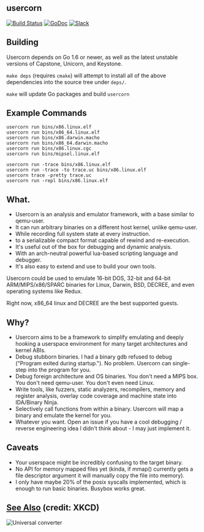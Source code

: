 usercorn
----

[![Build Status](https://travis-ci.org/lunixbochs/usercorn.svg?branch=master)](https://travis-ci.org/lunixbochs/usercorn)
[![GoDoc](https://godoc.org/github.com/superp00t/usercorn?status.svg)](https://godoc.org/github.com/superp00t/usercorn)
[![Slack](https://lunixbochs.herokuapp.com/badge.svg)](https://lunixbochs.herokuapp.com/)

Building
---

Usercorn depends on Go 1.6 or newer, as well as the latest unstable versions of Capstone, Unicorn, and Keystone.

`make deps` (requires `cmake`) will attempt to install all of the above dependencies into the source tree under `deps/`.

`make` will update Go packages and build `usercorn`

Example Commands
---

    usercorn run bins/x86.linux.elf
    usercorn run bins/x86_64.linux.elf
    usercorn run bins/x86.darwin.macho
    usercorn run bins/x86_64.darwin.macho
    usercorn run bins/x86.linux.cgc
    usercorn run bins/mipsel.linux.elf

    usercorn run -trace bins/x86.linux.elf
    usercorn run -trace -to trace.uc bins/x86.linux.elf
    usercorn trace -pretty trace.uc
    usercorn run -repl bins/x86.linux.elf

What.
----

- Usercorn is an analysis and emulator framework, with a base similar to qemu-user.
- It can run arbitrary binaries on a different host kernel, unlike qemu-user.
- While recording full system state at every instruction.
- to a serializable compact format capable of rewind and re-execution.
- It's useful out of the box for debugging and dynamic analysis.
- With an arch-neutral powerful lua-based scripting language and debugger.
- It's also easy to extend and use to build your own tools.

Usercorn could be used to emulate 16-bit DOS, 32-bit and 64-bit ARM/MIPS/x86/SPARC binaries for Linux, Darwin, BSD, DECREE, and even operating systems like Redux.

Right now, x86\_64 linux and DECREE are the best supported guests.

Why?
----

- Usercorn aims to be a framework to simplify emulating and deeply hooking a userspace environment for many target architectures and kernel ABIs.
- Debug stubborn binaries. I had a binary gdb refused to debug ("Program exited during startup."). No problem. Usercorn can single-step into the program for you.
- Debug foreign architecture and OS binaries. You don't need a MIPS box. You don't need qemu-user. You don't even need Linux.
- Write tools, like fuzzers, static analyzers, recompilers, memory and register analysis, overlay code coverage and machine state into IDA/Binary Ninja.
- Selectively call functions from within a binary. Usercorn will map a binary and emulate the kernel for you.
- Whatever you want. Open an issue if you have a cool debugging / reverse engineering idea I didn't think about - I may just implement it.

Caveats
----

- Your userspace might be incredibly confusing to the target binary.
- No API for memory mapped files yet (kinda, if mmap() currently gets a file descriptor argument it will manually copy the file into memory).
- I only have maybe 20% of the posix syscalls implemented, which is enough to run basic binaries. Busybox works great.

[See Also](https://xkcd.com/1406/) (credit: XKCD)
----
![Universal converter](https://imgs.xkcd.com/comics/universal_converter_box.png)
